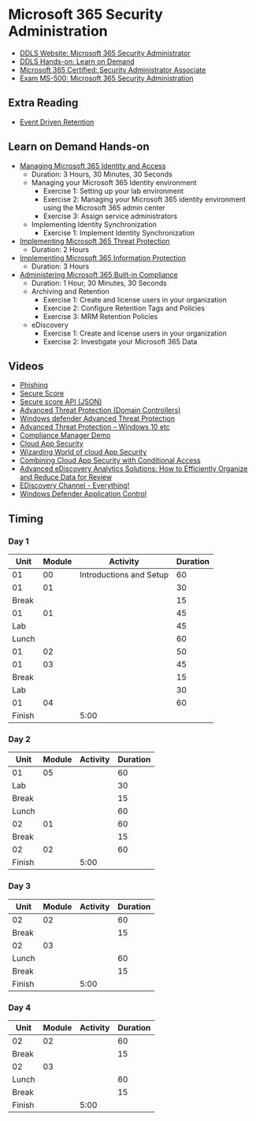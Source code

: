 # Microsoft 365 Security Administration

* [DDLS Website: Microsoft 365 Security Administrator](https://www.ddls.com.au/courses/microsoft/office-365/microsoft-ms-500-microsoft-365-security-administrator/)
* [DDLS Hands-on: Learn on Demand](https://ddls.learnondemand.net/)
* [Microsoft 365 Certified: Security Administrator Associate](https://www.microsoft.com/en-us/learning/m365-security-administrator.aspx)
* [Exam MS-500: Microsoft 365 Security Administration](https://www.microsoft.com/en-us/learning/exam-ms-500.aspx)

## Extra Reading
* [Event Driven Retention](https://docs.microsoft.com/en-au/microsoft-365/compliance/event-driven-retention#how-to-set-up-event-driven-retention)

## Learn on Demand Hands-on

* [Managing Microsoft 365 Identity and Access](https://ddls.learnondemand.net/Lab/30056)
  * Duration: 3 Hours, 30 Minutes, 30 Seconds
  * Managing your Microsoft 365 Identity environment
    * Exercise 1: Setting up your lab environment
    * Exercise 2: Managing your Microsoft 365 identity environment using the Microsoft 365 admin center
    * Exercise 3: Assign service administrators
  * Implementing Identity Synchronization
    * Exercise 1: Implement Identity Synchronization
* [Implementing Microsoft 365 Threat Protection](https://ddls.learnondemand.net/Lab/30057)
  * Duration: 2 Hours
* [Implementing Microsoft 365 Information Protection](https://ddls.learnondemand.net/Lab/30058)
  * Duration: 3 Hours
* [Administering Microsoft 365 Built-in Compliance](https://ddls.learnondemand.net/Lab/30059)
  * Duration: 1 Hour, 30 Minutes, 30 Seconds
  * Archiving and Retention
    * Exercise 1: Create and license users in your organization
    * Exercise 2: Configure Retention Tags and Policies
    * Exercise 3: MRM Retention Policies
  * eDiscovery
    * Exercise 1: Create and license users in your organization
    * Exercise 2: Investigate your Microsoft 365 Data

## Videos

* [Phishing](https://youtu.be/MCYC8kV1mmc)
* [Secure Score](https://youtu.be/jzfpDJ9Kg-A)
* [Secure score API (JSON)](https://youtu.be/vg3QKQWVD6Y)
* [Advanced Threat Protection (Domain Controllers)](https://youtu.be/EGY2m8yU_KE)
* [Windows defender Advanced Threat Protection](https://youtu.be/qxeGa3pxIwg)
* [Advanced Threat Protection – Windows 10 etc](https://youtu.be/HkQZR9RBbPE)
* [Compliance Manager Demo](https://youtu.be/r1vs8NdSXKQ?list=PLXPr7gfUMmKyMW5RRW9kmLjX31OTwqhf5)
* [Cloud App Security](https://youtu.be/DyUmFWfJQvU)
* [Wizarding World of cloud App Security](https://youtu.be/TLm6F0pKT7E)
* [Combining Cloud App Security with Conditional Access](https://youtu.be/1K66pDwzaf0)
* [Advanced eDiscovery Analytics Solutions: How to Efficiently Organize and Reduce Data for Review](https://youtu.be/dgkLkxX_YrE)
* [EDiscovery Channel - Everything!](https://www.youtube.com/channel/UCFJbJglx-or89yg9RanFTQg/videos)
* [Windows Defender Application Control](https://youtu.be/J7fSeYEftRE)

## Timing

### Day 1

|Unit|Module|Activity|Duration|
|-|-|-|-|
|01|00|Introductions and Setup|60|
|01|01||30|
|Break|||15|
|01|01||45|
|Lab|||45|
|Lunch|||60|
|01|02||50|
|01|03||45|
|Break|||15|
|Lab|||30|
|01|04||60|
|Finish||5:00||

### Day 2

|Unit|Module|Activity|Duration|
|-|-|-|-|
|01|05||60|
|Lab|||30|
|Break|||15|
|Lunch|||60|
|02|01||60|
|Break|||15|
|02|02||60|
|Finish||5:00||

### Day 3

|Unit|Module|Activity|Duration|
|-|-|-|-|
|02|02||60|
|Break|||15|
|02|03|||
|Lunch|||60|
|Break|||15|
|Finish||5:00||

### Day 4

|Unit|Module|Activity|Duration|
|-|-|-|-|
|02|02||60|
|Break|||15|
|02|03|||
|Lunch|||60|
|Break|||15|
|Finish||5:00||
